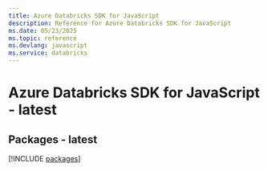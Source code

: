 ```yaml
---
title: Azure Databricks SDK for JavaScript
description: Reference for Azure Databricks SDK for JavaScript
ms.date: 05/23/2025
ms.topic: reference
ms.devlang: javascript
ms.service: databricks
---
```

# Azure Databricks SDK for JavaScript - latest
## Packages - latest
[!INCLUDE [packages](databricks-index.md)]